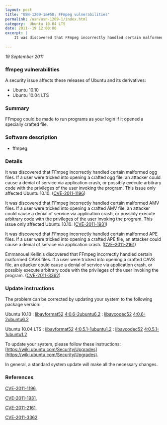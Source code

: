 ```yaml
---
layout: post
title: "USN-1209-1&#58; FFmpeg vulnerabilities"
permalink: /usn/usn-1209-1/index.html
category:  Ubuntu 10.04 LTS
date: 2011--19 12:00:00
excerpt: |
    It was discovered that FFmpeg incorrectly handled certain malformed ogg files. If a user were tricked into opening a crafted ogg file, an attacker could cause a denial of service via application crash, or possibly execute arbitrary code with the privileges of the user invoking the program. This issue only affected Ubuntu 10.10. ([CVE-2011-1196](http://people.ubuntu.com/~ubuntu-security/cve/CVE-2011-1196))
    
--- 
```

 
 

*19 September 2011*

### ffmpeg vulnerabilities

A security issue affects these releases of Ubuntu and its derivatives:

* Ubuntu 10.10
* Ubuntu 10.04 LTS

### Summary

FFmpeg could be made to run programs as your login if it opened a specially crafted file.

### Software description

* ffmpeg 

### Details

It was discovered that FFmpeg incorrectly handled certain malformed ogg files. If a user were tricked into opening a crafted ogg file, an attacker could cause a denial of service via application crash, or possibly execute arbitrary code with the privileges of the user invoking the program. This issue only affected Ubuntu 10.10. ([CVE-2011-1196](http://people.ubuntu.com/~ubuntu-security/cve/CVE-2011-1196))

It was discovered that FFmpeg incorrectly handled certain malformed AMV files. If a user were tricked into opening a crafted AMV file, an attacker could cause a denial of service via application crash, or possibly execute arbitrary code with the privileges of the user invoking the program. This issue only affected Ubuntu 10.10. ([CVE-2011-1931](http://people.ubuntu.com/~ubuntu-security/cve/CVE-2011-1931))

It was discovered that FFmpeg incorrectly handled certain malformed APE files. If a user were tricked into opening a crafted APE file, an attacker could cause a denial of service via application crash. ([CVE-2011-2161](http://people.ubuntu.com/~ubuntu-security/cve/CVE-2011-2161))

Emmanouel Kellinis discovered that FFmpeg incorrectly handled certain malformed CAVS files. If a user were tricked into opening a crafted CAVS file, an attacker could cause a denial of service via application crash, or possibly execute arbitrary code with the privileges of the user invoking the program. ([CVE-2011-3362](http://people.ubuntu.com/~ubuntu-security/cve/CVE-2011-3362)) 

### Update instructions

The problem can be corrected by updating your system to the following package version:

Ubuntu 10.10
 : [libavformat52](https://launchpad.net/ubuntu/+source/ffmpeg) <span> [4:0.6-2ubuntu6.2](https://launchpad.net/ubuntu/+source/ffmpeg/4:0.6-2ubuntu6.2) </span> 
 : [libavcodec52](https://launchpad.net/ubuntu/+source/ffmpeg) <span> [4:0.6-2ubuntu6.2](https://launchpad.net/ubuntu/+source/ffmpeg/4:0.6-2ubuntu6.2) </span> 

Ubuntu 10.04 LTS
 : [libavformat52](https://launchpad.net/ubuntu/+source/ffmpeg) <span> [4:0.5.1-1ubuntu1.2](https://launchpad.net/ubuntu/+source/ffmpeg/4:0.5.1-1ubuntu1.2) </span> 
 : [libavcodec52](https://launchpad.net/ubuntu/+source/ffmpeg) <span> [4:0.5.1-1ubuntu1.2](https://launchpad.net/ubuntu/+source/ffmpeg/4:0.5.1-1ubuntu1.2) </span> 

To update your system, please follow these instructions: [https://wiki.ubuntu.com/Security/Upgrades](https://wiki.ubuntu.com/Security/Upgrades).

In general, a standard system update will make all the necessary changes. 

### References

 
 [CVE-2011-1196](http://people.ubuntu.com/~ubuntu-security/cve/CVE-2011-1196), 

 [CVE-2011-1931](http://people.ubuntu.com/~ubuntu-security/cve/CVE-2011-1931), 

 [CVE-2011-2161](http://people.ubuntu.com/~ubuntu-security/cve/CVE-2011-2161), 

 [CVE-2011-3362](http://people.ubuntu.com/~ubuntu-security/cve/CVE-2011-3362)
 


